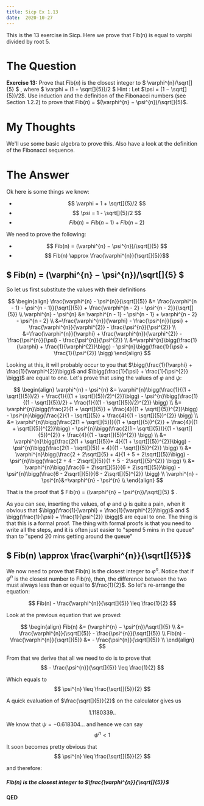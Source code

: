 ```yaml
---
title: Sicp Ex 1.13
date:  2020-10-27
---
```


This is the 13 exercise in Sicp. Here we prove
that Fib(n) is equal to varphi divided by root 5.

# The Question

**Exercise 13:** Prove that Fib(*n*) is the closest integer to $ \varphi^{n}/\sqrt[]{5} $ ,
where $ \varphi = (1 + \sqrt[]{5})/2 $  Hint : Let $\psi = (1 − \sqrt[]{5})/2$. Use induction
and the definition of the Fibonacci numbers (see Section 1.2.2) to
prove that Fib(*n*) = $(\varphi^{n} − \psi^{n})/\sqrt[]{5}$.

# My Thoughts

We'll use some basic algebra to prove this. Also have a look at the
definition of the Fibonacci sequence.

# The Answer

Ok here is some things we know:

 - $$ \varphi = 1 + \sqrt[]{5}/2 $$
 - $$ \psi = 1 - \sqrt[]{5}/2 $$
 - $$ Fib(n) = Fib(n - 1) + Fib(n - 2) $$

We need to prove the following: 

 - $$ Fib(n) = (\varphi^{n} − \psi^{n})/\sqrt[]{5} $$
 - $$ Fib(n) \approx \frac{\varphi^{n}}{\sqrt[]{5}}$$

## $ Fib(n) = (\varphi^{n} − \psi^{n})/\sqrt[]{5} $ 

So let us first substitute the values with their definitions

$$ 
\begin{align}
\frac{\varphi^{n} - \psi^{n}}{\sqrt[]{5}} &= \frac{\varphi^{n - 1} - \psi^{n - 1}}{\sqrt[]{5}} + \frac{\varphi^{n - 2} - \psi^{n - 2}}{\sqrt[]{5}} \\
\varphi^{n} - \psi^{n} &= \varphi^{n - 1} - \psi^{n - 1} + \varphi^{n - 2} - \psi^{n - 2} \\
    &=\frac{\varphi^{n}}{\varphi} - \frac{\psi^{n}}{\psi} + \frac{\varphi^{n}}{\varphi^{2}} - \frac{\psi^{n}}{\psi^{2}} \\
    &=\frac{\varphi^{n}}{\varphi} + \frac{\varphi^{n}}{\varphi^{2}} - \frac{\psi^{n}}{\psi} - \frac{\psi^{n}}{\psi^{2}} \\
    &=\varphi^{n}\bigg(\frac{1}{\varphi} + \frac{1}{\varphi^{2}}\bigg) - \psi^{n}\bigg(\frac{1}{\psi} + \frac{1}{\psi^{2}} \bigg)
\end{align}
$$

Looking at this, it will probably occur to you that $\bigg(\frac{1}{\varphi} + \frac{1}{\varphi^{2}}\bigg)$ and $\bigg(\frac{1}{\psi} + \frac{1}{\psi^{2}} \bigg)$
are equal to one. Let's prove that using the values of $\varphi$ and $\psi$:

$$
\begin{align}
\varphi^{n} - \psi^{n} &= \varphi^{n}\bigg(\frac{1}{(1 + \sqrt[]{5})/2} + \frac{1}{((1 + \sqrt[]{5})/2)^{2}}\bigg) - \psi^{n}\bigg(\frac{1}{(1 - \sqrt[]{5})/2} + \frac{1}{((1 - \sqrt[]{5})/2)^{2}} \bigg) \\
&= \varphi^{n}\bigg(\frac{2}{1 + \sqrt[]{5}} + \frac{4}{(1 + \sqrt[]{5})^{2}}\bigg) - \psi^{n}\bigg(\frac{2}{1 - \sqrt[]{5}} + \frac{4}{(1 - \sqrt[]{5})^{2}} \bigg) \\
&= \varphi^{n}\bigg(\frac{2(1 + \sqrt[]{5})}{(1 + \sqrt[]{5})^{2}} + \frac{4}{(1 + \sqrt[]{5})^{2}}\bigg) - \psi^{n}\bigg(\frac{2(1 - \sqrt[]{5})}{(1 - \sqrt[]{5})^{2}} + \frac{4}{(1 - \sqrt[]{5})^{2}} \bigg) \\
&= \varphi^{n}\bigg(\frac{2(1 + \sqrt[]{5})+ 4}{(1 + \sqrt[]{5})^{2}}\bigg) - \psi^{n}\bigg(\frac{2(1 - \sqrt[]{5}) + 4}{(1 - \sqrt[]{5})^{2}} \bigg) \\
&= \varphi^{n}\bigg(\frac{2 + 2\sqrt[]{5} + 4}{1 + 5 + 2\sqrt[]{5}}\bigg) - \psi^{n}\bigg(\frac{2 + 4 - 2\sqrt[]{5}}{1 + 5 - 2\sqrt[]{5}^{2}} \bigg) \\
&= \varphi^{n}\bigg(\frac{6 + 2\sqrt[]{5}}{6 + 2\sqrt[]{5}}\bigg) - \psi^{n}\bigg(\frac{6 - 2\sqrt[]{5}}{6 - 2\sqrt[]{5}^{2}} \bigg) \\
\varphi^{n} - \psi^{n}&=\varphi^{n} - \psi^{n} \\ 
\end{align}
$$

That is the proof that $ Fib(n) = (\varphi^{n} − \psi^{n})/\sqrt[]{5} $ .

As you can see, inserting the values, of $\varphi$ and $\psi$ is quite a pain, when it obvious that $\bigg(\frac{1}{\varphi} + \frac{1}{\varphi^{2}}\bigg)$ and $ \bigg(\frac{1}{\psi} + \frac{1}{\psi^{2}} \bigg)$ are equal to one.
The thing is that this is a formal proof. The thing with formal proofs is that you need to write
all the steps, and it is often just easier to "spend 5 mins in the queue" than to "spend 20 mins getting around the queue"

## $ Fib(n) \approx \frac{\varphi^{n}}{\sqrt[]{5}}$

We now need to prove that Fib(n) is the closest integer to $\varphi^{n}$.
Notice that if $\varphi^{n}$ is the closest number to Fib(n), then,
the difference between the two must always less than or equal to $\frac{1}{2}$.
So let's re-arrange the equation:

$$ Fib(n) - \frac{\varphi^{n}}{\sqrt[]{5}} \leq \frac{1}{2} $$

Look at the previous equation that we proved:

$$
\begin{align}
Fib(n) &= (\varphi^{n} − \psi^{n})/\sqrt[]{5} \\
&= \frac{\varphi^{n}}{\sqrt[]{5}} - \frac{\psi^{n}}{\sqrt[]{5}} \\
Fib(n) - \frac{\varphi^{n}}{\sqrt[]{5}} &= - \frac{\psi^{n}}{\sqrt[]{5}} \\
\end{align}
$$

From that we derive that all we need to do is to prove that 
$$ - \frac{\psi^{n}}{\sqrt[]{5}} \leq \frac{1}{2} $$

Which equals to
$$ \psi^{n} \leq \frac{\sqrt[]{5}}{2} $$

A quick evaluation of $\frac{\sqrt[]{5}}{2}$  on the calculator gives us

$$ 1.1180339 ..$$

We know that $\psi = -0.618304...$ and hence we can say
$$ \psi^{n} < 1 $$

It soon becomes pretty obvious that
$$ \psi^{n} \leq \frac{\sqrt[]{5}}{2} $$

and therefore:

##### Fib(n) is the closest integer to $\frac{\varphi^{n}}{\sqrt[]{5}}$

**QED**

